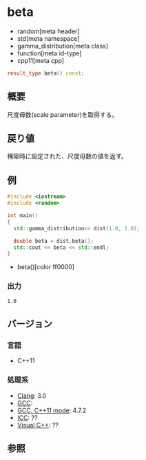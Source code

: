 # beta
* random[meta header]
* std[meta namespace]
* gamma_distribution[meta class]
* function[meta id-type]
* cpp11[meta cpp]

```cpp
result_type beta() const;
```

## 概要
尺度母数(scale parameter)を取得する。


## 戻り値
構築時に設定された、尺度母数の値を返す。


## 例
```cpp example
#include <iostream>
#include <random>

int main()
{
  std::gamma_distribution<> dist(1.0, 1.0);

  double beta = dist.beta();
  std::cout << beta << std::endl;
}
```
* beta()[color ff0000]

### 出力
```
1.0
```

## バージョン
### 言語
- C++11

### 処理系
- [Clang](/implementation.md#clang): 3.0
- [GCC](/implementation.md#gcc): 
- [GCC, C++11 mode](/implementation.md#gcc): 4.7.2
- [ICC](/implementation.md#icc): ??
- [Visual C++](/implementation.md#visual_cpp): ??


## 参照


